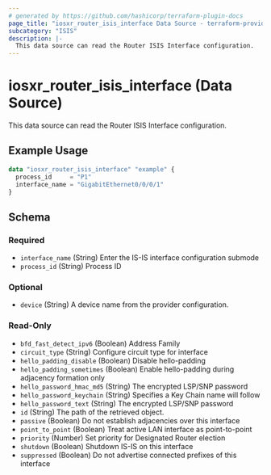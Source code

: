 ```yaml
---
# generated by https://github.com/hashicorp/terraform-plugin-docs
page_title: "iosxr_router_isis_interface Data Source - terraform-provider-iosxr"
subcategory: "ISIS"
description: |-
  This data source can read the Router ISIS Interface configuration.
---
```


# iosxr_router_isis_interface (Data Source)

This data source can read the Router ISIS Interface configuration.

## Example Usage

```terraform
data "iosxr_router_isis_interface" "example" {
  process_id     = "P1"
  interface_name = "GigabitEthernet0/0/0/1"
}
```

<!-- schema generated by tfplugindocs -->
## Schema

### Required

- `interface_name` (String) Enter the IS-IS interface configuration submode
- `process_id` (String) Process ID

### Optional

- `device` (String) A device name from the provider configuration.

### Read-Only

- `bfd_fast_detect_ipv6` (Boolean) Address Family
- `circuit_type` (String) Configure circuit type for interface
- `hello_padding_disable` (Boolean) Disable hello-padding
- `hello_padding_sometimes` (Boolean) Enable hello-padding during adjacency formation only
- `hello_password_hmac_md5` (String) The encrypted LSP/SNP password
- `hello_password_keychain` (String) Specifies a Key Chain name will follow
- `hello_password_text` (String) The encrypted LSP/SNP password
- `id` (String) The path of the retrieved object.
- `passive` (Boolean) Do not establish adjacencies over this interface
- `point_to_point` (Boolean) Treat active LAN interface as point-to-point
- `priority` (Number) Set priority for Designated Router election
- `shutdown` (Boolean) Shutdown IS-IS on this interface
- `suppressed` (Boolean) Do not advertise connected prefixes of this interface


